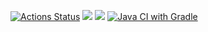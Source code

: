 [![Actions Status](https://github.com/corrente7/java-project-72/workflows/hexlet-check/badge.svg)](https://github.com/corrente7/java-project-72/actions)
<a href="https://codeclimate.com/github/corrente7/java-project-72/maintainability"><img src="https://api.codeclimate.com/v1/badges/227a1928d73699be0e32/maintainability" /></a>
<a href="https://codeclimate.com/github/corrente7/java-project-72/test_coverage"><img src="https://api.codeclimate.com/v1/badges/227a1928d73699be0e32/test_coverage" /></a>
[![Java CI with Gradle](https://github.com/corrente7/java-project-72/actions/workflows/main.yml/badge.svg)](https://github.com/corrente7/java-project-72/actions/workflows/main.yml)
